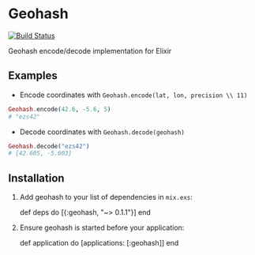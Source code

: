 # Geohash

[![Build Status](https://travis-ci.org/polmuz/elixir-geohash.svg?branch=master)](https://travis-ci.org/polmuz/elixir-geohash)

Geohash encode/decode implementation for Elixir

## Examples

- Encode coordinates with `Geohash.encode(lat, lon, precision \\ 11)`

```Elixir
Geohash.encode(42.6, -5.6, 5)
# "ezs42"
```

- Decode coordinates with `Geohash.decode(geohash)`

```Elixir
Geohash.decode("ezs42")
# {42.605, -5.603}
```

## Installation

  1. Add geohash to your list of dependencies in `mix.exs`:

        def deps do
          [{:geohash, "~> 0.1.1"}]
        end

  2. Ensure geohash is started before your application:

        def application do
          [applications: [:geohash]]
        end
